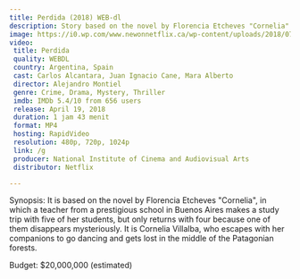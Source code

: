 ```yaml
---
title: Perdida (2018) WEB-dl
description: Story based on the novel by Florencia Etcheves "Cornelia"
image: https://i0.wp.com/www.newonnetflix.ca/wp-content/uploads/2018/07/perdida.jpg
video:
 title: Perdida
 quality: WEBDL
 country: Argentina, Spain
 cast: Carlos Alcantara, Juan Ignacio Cane, Mara Alberto
 director: Alejandro Montiel
 genre: Crime, Drama, Mystery, Thriller
 imdb: IMDb 5.4/10 from 656 users
 release: April 19, 2018
 duration: 1 jam 43 menit
 format: MP4
 hosting: RapidVideo
 resolution: 480p, 720p, 1024p
 link: /g
 producer: National Institute of Cinema and Audiovisual Arts
 distributor: Netflix

---
```


Synopsis:
It is based on the novel by Florencia Etcheves "Cornelia", in which a teacher from a prestigious school in Buenos Aires makes a study trip with five of her students, but only returns with four because one of them disappears mysteriously. It is Cornelia Villalba, who escapes with her companions to go dancing and gets lost in the middle of the Patagonian forests.

Budget: $20,000,000 (estimated)
